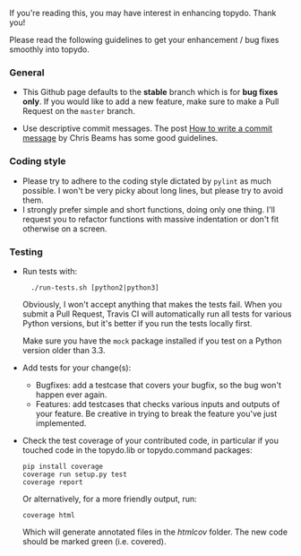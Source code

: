 If you're reading this, you may have interest in enhancing topydo. Thank you!

Please read the following guidelines to get your enhancement / bug fixes
smoothly into topydo.

### General

* This Github page defaults to the **stable** branch which is for **bug fixes
  only**. If you would like to add a new feature, make sure to make a Pull
  Request on the `master` branch.

* Use descriptive commit messages. The post
  [How to write a commit message](http://chris.beams.io/posts/git-commit/) by
  Chris Beams has some good guidelines.

### Coding style

* Please try to adhere to the coding style dictated by `pylint` as much
  possible. I won't be very picky about long lines, but please try to avoid
  them.
* I strongly prefer simple and short functions, doing only one thing. I'll
  request you to refactor functions with massive indentation or don't fit
  otherwise on a screen.

### Testing

* Run tests with:

        ./run-tests.sh [python2|python3]

  Obviously, I won't accept anything that makes the tests fail. When you submit
  a Pull Request, Travis CI will automatically run all tests for various Python
  versions, but it's better if you run the tests locally first.

  Make sure you have the `mock` package installed if you test on a Python
  version older than 3.3.
* Add tests for your change(s):
  * Bugfixes: add a testcase that covers your bugfix, so the bug won't happen
    ever again.
  * Features: add testcases that checks various inputs and outputs of your
    feature. Be creative in trying to break the feature you've just implemented.
* Check the test coverage of your contributed code, in particular if you
  touched code in the topydo.lib or topydo.command packages:

      pip install coverage
      coverage run setup.py test
      coverage report

  Or alternatively, for a more friendly output, run:

      coverage html

  Which will generate annotated files in the *htmlcov* folder. The new code
  should be marked green (i.e. covered).
